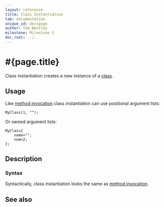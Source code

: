 ```yaml
---
layout: reference
title: Class Instantiation
tab: documentation
unique_id: docspage
author: Tom Bentley
milestone: Milestone 1
doc_root: ../..
---
```


# #{page.title}

Class instantiation creates a new instance of a [class](../../structure/class).


## Usage 

Like [method invocation](../invocation) class instantiation can use 
positional argument lists:

<!-- cat: class MyClass(Integer num, String name) {} void m() {-->
    MyClass(1, "");
<!-- cat: } -->

Or named argument lists:

<!-- cat: class MyClass(Integer num, String name) {} void m() {-->
    MyClass{
        name="";
        num=2;
    };
<!-- cat: } -->

## Description

### Syntax

Syntactically, class instantiation looks the same as
[method invocation](../invocation).


## See also

